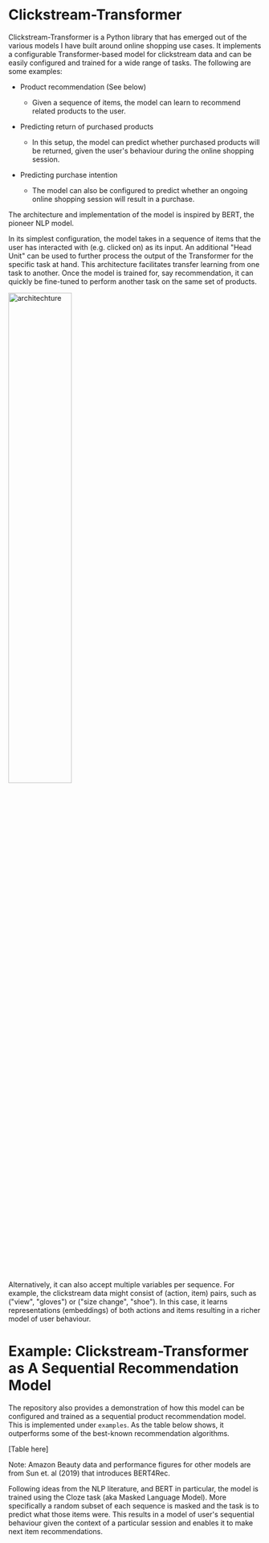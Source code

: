 # Clickstream-Transformer

Clickstream-Transformer is a Python library that has emerged out of the various models I have built around online
shopping use cases. It implements a configurable Transformer-based model for clickstream data and can be easily
configured and trained for a wide range of tasks. The following are some examples:

- Product recommendation (See below)

    - Given a sequence of items, the model can learn to recommend related products to the user.

- Predicting return of purchased products

    - In this setup, the model can predict whether purchased products will be returned, given the user's behaviour
    during the online shopping session.  

- Predicting purchase intention

    - The model can also be configured to predict whether an ongoing online shopping session will result in a purchase. 

The architecture and implementation of the model is inspired by BERT, the pioneer NLP model.

In its simplest configuration, the model takes in a sequence of items that the user has interacted with
(e.g. clicked on) as its input. An additional "Head Unit" can be used to further process the output of the Transformer
for the specific task at hand. This architecture facilitates transfer learning from one task to another. Once the model
is trained for, say recommendation, it can quickly be fine-tuned to perform another task on the same set of products.

<img src="https://github.com/MiladShahidi/Clickstream-Transformer/blob/master/doc/images/Clickstream%20Transformer.svg" alt="architechture" width="50%"/>

Alternatively, it can also accept multiple variables per sequence. For example, the
clickstream data might consist of (action, item) pairs, such as ("view", "gloves") or ("size change", "shoe"). In this
case, it learns representations (embeddings) of both actions and items resulting in a richer model of user behaviour.

# Example: Clickstream-Transformer as A Sequential Recommendation Model

The repository also provides a demonstration of how this model can be configured and trained as a sequential product
recommendation model. This is implemented under `examples`. As the table below shows, it outperforms some of the
best-known recommendation algorithms.

[Table here]

Note: Amazon Beauty data and performance figures for other models are from Sun et. al (2019) that introduces BERT4Rec.

Following ideas from the NLP literature, and BERT in particular, the model is trained using the Cloze task (aka Masked
Language Model). More specifically a random subset of each sequence is masked and the task is to predict what those
items were. This results in a model of user's sequential behaviour given the context of a particular session and enables
it to make next item recommendations.